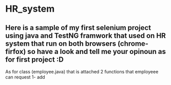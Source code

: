 # HR_system
Here is a sample of my first selenium project using java and TestNG framwork that used on HR system that run on both browsers (chrome-firfox)
so have a look and tell me your opinoun as for first project :D 
--------
As for class (employee.java) that is attached 2 functions that employeee can request 
1- add 
